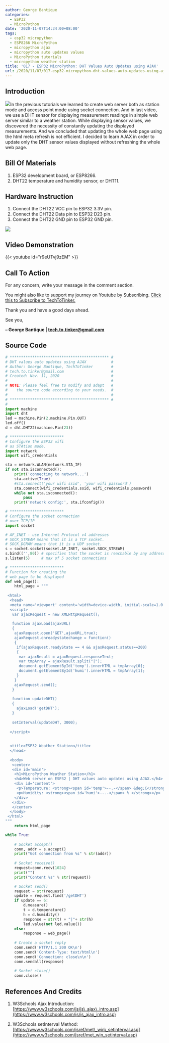 ```yaml
---
author: George Bantique
categories:
  - ESP32
  - MicroPython
date: '2020-11-07T14:34:00+08:00'
tags:
  - esp32 micropython
  - ESP8266 MicroPython
  - micropython ajax
  - micropython auto updates values
  - MicroPython tutorials
  - micropython weather station
title: '017 - ESP32 MicroPython: DHT Values Auto Updates using AJAX'
url: /2020/11/07/017-esp32-micropython-dht-values-auto-updates-using-ajax/
---
```


## **Introduction**
![](https://techtotinker.com/wp-content/uploads/2023/03/017-technotes-web-server-esp32-techtotinker.png)</figure>In the previous tutorials we learned to create web server both as station mode and access point mode using socket connection. And in last video, we use a DHT sensor for displaying measurement readings in simple web server similar to a weather station. While displaying sensor values, we discovered the necessity of constantly updating the displayed measurements. And we concluded that updating the whole web page using the html meta refresh is not efficient. I decided to learn AJAX in order to update only the DHT sensor values displayed without refreshing the whole web page.

## **Bill Of Materials**
1. ESP32 development board, or ESP8266.
2. DHT22 temperature and humidity sensor, or DHT11.

## **Hardware Instruction**
1. Connect the DHT22 VCC pin to ESP32 3.3V pin.
2. Connect the DHT22 Data pin to ESP32 D23 pin.
3. Connect the DHT22 GND pin to ESP32 GND pin.

![](https://techtotinker.com/wp-content/uploads/2023/03/017-technotes-web-server-esp32-techtotinker-diagram.png)

## **Video Demonstration**
{{< youtube id="r9eUTvj9zEM" >}}

## **Call To Action**
For any concern, write your message in the comment section.

You might also like to support my journey on Youtube by Subscribing. [Click this to Subscribe to TechToTinker.](https://www.youtube.com/c/TechToTinker?sub_confirmation=1)

Thank you and have a good days ahead.

See you,

**– George Bantique | tech.to.tinker@gmail.com**

## **Source Code**

```py { lineNos="true" wrap="true" }
# ******************************************** #
# DHT values auto updates using AJAX           #
# Author: George Bantique, TechToTinker        #
# tech.to.tinker@gmail.com                     #
# Created: Nov. 11, 2020                       #
#                                              #
# NOTE: Please feel free to modify and adapt   #
#    the source code according to your needs.  #
#                                              #
# ******************************************** #
#
import machine
import dht
led = machine.Pin(2,machine.Pin.OUT)
led.off()
d = dht.DHT22(machine.Pin(23))

# ************************
# Configure the ESP32 wifi
# as STAtion mode.
import network
import wifi_credentials

sta = network.WLAN(network.STA_IF)
if not sta.isconnected():
    print('connecting to network...')
    sta.active(True)
    #sta.connect('your wifi ssid', 'your wifi password')
    sta.connect(wifi_credentials.ssid, wifi_credentials.password)
    while not sta.isconnected():
        pass
    print('network config:', sta.ifconfig())

# ************************
# Configure the socket connection
# over TCP/IP
import socket

# AF_INET - use Internet Protocol v4 addresses
# SOCK_STREAM means that it is a TCP socket.
# SOCK_DGRAM means that it is a UDP socket.
s = socket.socket(socket.AF_INET, socket.SOCK_STREAM)
s.bind(('',80)) # specifies that the socket is reachable by any address the machine happens to have
s.listen(5)     # max of 5 socket connections

# ************************
# Function for creating the
# web page to be displayed
def web_page():
    html_page = """
  
 <html>  
  <head>  
  <meta name='viewport' content='width=device-width, initial-scale=1.0'/>  
  <script>   
   var ajaxRequest = new XMLHttpRequest();  
   
   function ajaxLoad(ajaxURL)  
   {  
    ajaxRequest.open('GET',ajaxURL,true);  
    ajaxRequest.onreadystatechange = function()  
    {  
     if(ajaxRequest.readyState == 4 && ajaxRequest.status==200)  
     {  
      var ajaxResult = ajaxRequest.responseText;  
      var tmpArray = ajaxResult.split("|");  
      document.getElementById('temp').innerHTML = tmpArray[0];  
      document.getElementById('humi').innerHTML = tmpArray[1];  
     }  
    }  
    ajaxRequest.send();  
   }  
     
   function updateDHT()   
   {   
     ajaxLoad('getDHT');   
   }  
     
   setInterval(updateDHT, 3000);  
    
  </script>  
    
    
  <title>ESP32 Weather Station</title>  
  </head>  
    
  <body>  
   <center>  
   <div id='main'>  
    <h1>MicroPython Weather Station</h1>  
    <h4>Web server on ESP32 | DHT values auto updates using AJAX.</h4>  
    <div id='content'>   
     <p>Temperature: <strong><span id='temp'>--.-</span> &deg;C</strong></p>  
     <p>Humidity: <strong><span id='humi'>--.-</span> % </strong></p>  
    </div>  
   </div>  
   </center>  
  </body>  
 </html>
"""
    return html_page

while True:
    
    # Socket accept() 
    conn, addr = s.accept()
    print("Got connection from %s" % str(addr))
    
    # Socket receive()
    request=conn.recv(1024)
    print("")
    print("Content %s" % str(request))

    # Socket send()
    request = str(request)
    update = request.find('/getDHT')
    if update == 6:
        d.measure()
        t = d.temperature()
        h = d.humidity()
        response = str(t) + "|"+ str(h)
        led.value(not led.value())
    else:
        response = web_page()
        
    # Create a socket reply
    conn.send('HTTP/1.1 200 OK\n')
    conn.send('Content-Type: text/html\n')
    conn.send('Connection: close\n\n')
    conn.sendall(response)
    
    # Socket close()
    conn.close()

```

## **References And Credits**
1. W3Schools Ajax Introduction:  
[https://www.w3schools.com/js/js\_ajax\_intro.asp](https://www.w3schools.com/js/js_ajax_intro.asp)

2. W3Schools setInterval Method:  
[https://www.w3schools.com/jsref/met\_win\_setinterval.asp](https://www.w3schools.com/jsref/met_win_setinterval.asp)
